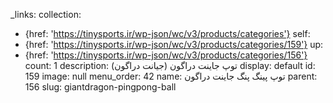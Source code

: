 _links:
  collection:
  - {href: 'https://tinysports.ir/wp-json/wc/v3/products/categories'}
  self:
  - {href: 'https://tinysports.ir/wp-json/wc/v3/products/categories/159'}
  up:
  - {href: 'https://tinysports.ir/wp-json/wc/v3/products/categories/156'}
count: 1
description: توپ جاینت دراگون (جیانت دراگون)
display: default
id: 159
image: null
menu_order: 42
name: توپ پینگ پنگ جاینت دراگون
parent: 156
slug: giantdragon-pingpong-ball
